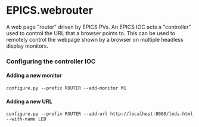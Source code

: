 # EPICS.webrouter
A web page "router" driven by EPICS PVs. An EPICS IOC acts a "controller" used to control the URL that a browser points to. This can be used to remotely control the webpage shown by a browser on multiple headless display monitors.


### Configuring the controller IOC

#### Adding a new monitor
```
configure.py --prefix ROUTER --add-monitor M1
```

#### Adding a new URL
```
configure.py --prefix ROUTER --add-url http://localhost:8080/leds.html --with-name LED
```
